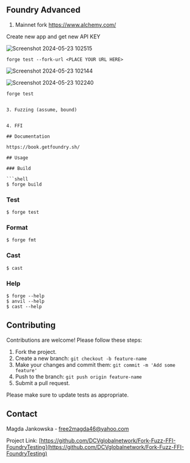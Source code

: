 ## Foundry Advanced

1. Mainnet fork
https://www.alchemy.com/

Create new app and get new API KEY 

![Screenshot 2024-05-23 102515](https://github.com/DCVglobalnetwork/Fork-Fuzz-FFI-FoundryTesting/assets/105791829/45a5af89-50dd-43ca-bee2-330b1d0650d0)

```shell
forge test --fork-url <PLACE YOUR URL HERE>
```

![Screenshot 2024-05-23 102144](https://github.com/DCVglobalnetwork/Fork-Fuzz-FFI-FoundryTesting/assets/105791829/7a08d062-17c3-40d6-a7e1-09a6afa24f9e)


![Screenshot 2024-05-23 102240](https://github.com/DCVglobalnetwork/Fork-Fuzz-FFI-FoundryTesting/assets/105791829/ac9d24e2-b7a8-4b2a-96f4-0e3b9a4a4f09)

```shell
forge test 


3. Fuzzing (assume, bound)


4. FFI 

## Documentation

https://book.getfoundry.sh/

## Usage

### Build

```shell
$ forge build
```

### Test

```shell
$ forge test
```

### Format

```shell
$ forge fmt
```

### Cast

```shell
$ cast 
```

### Help

```shell
$ forge --help
$ anvil --help
$ cast --help
```

## Contributing

Contributions are welcome! Please follow these steps:

1. Fork the project.
2. Create a new branch: `git checkout -b feature-name`
3. Make your changes and commit them: `git commit -m 'Add some feature'`
4. Push to the branch: `git push origin feature-name`
5. Submit a pull request.

Please make sure to update tests as appropriate.


## Contact

Magda Jankowska - [free2magda46@yahoo.com](mailto:email@example.com)

Project Link: [https://github.com/DCVglobalnetwork/Fork-Fuzz-FFI-FoundryTesting](https://github.com/DCVglobalnetwork/Fork-Fuzz-FFI-FoundryTesting)
